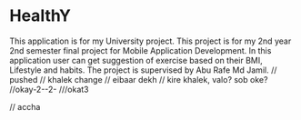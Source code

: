 # HealthY
This application is for my University project. This project is for my 2nd year 2nd semester final project for Mobile Application Development. In this application user can get suggestion of exercise based on their BMI, Lifestyle and habits. The project is supervised by Abu Rafe Md Jamil.
// pushed
// khalek change
// eibaar dekh
// kire khalek, valo? sob oke?
//okay-2--2-
///okat3

// accha 